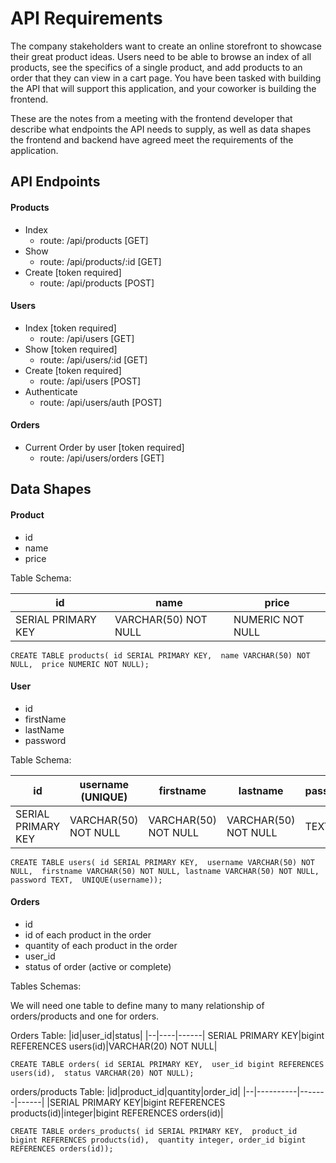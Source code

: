 # API Requirements
The company stakeholders want to create an online storefront to showcase their great product ideas. Users need to be able to browse an index of all products, see the specifics of a single product, and add products to an order that they can view in a cart page. You have been tasked with building the API that will support this application, and your coworker is building the frontend.

These are the notes from a meeting with the frontend developer that describe what endpoints the API needs to supply, as well as data shapes the frontend and backend have agreed meet the requirements of the application. 

## API Endpoints
#### Products
- Index 
    - route: /api/products  [GET]   
- Show
    - route: /api/products/:id  [GET] 
- Create [token required]
    - route: /api/products  [POST] 


#### Users
- Index [token required]
    - route: /api/users  [GET]  
- Show [token required]
    - route: /api/users/:id  [GET]  
- Create [token required]
    - route: /api/users  [POST]  
- Authenticate
    - route: /api/users/auth  [POST]  

#### Orders
- Current Order by user [token required]
    - route: /api/users/orders  [GET]


## Data Shapes
#### Product
-  id
- name
- price

Table Schema: 

|id|name|price|
|--|----|------|
|SERIAL PRIMARY KEY|VARCHAR(50) NOT NULL|NUMERIC NOT NULL|VARCHAR(64)|

``CREATE TABLE products(
id SERIAL PRIMARY KEY, 
name VARCHAR(50) NOT NULL, 
price NUMERIC NOT NULL);``

#### User
- id
- firstName
- lastName
- password

Table Schema:

|id|username (UNIQUE)|firstname|lastname|password|
|--|----|------|-------|------|
|SERIAL PRIMARY KEY|VARCHAR(50) NOT NULL|VARCHAR(50) NOT NULL|VARCHAR(50) NOT NULL|TEXT|

``CREATE TABLE users(
id SERIAL PRIMARY KEY, 
username VARCHAR(50) NOT NULL, 
firstname VARCHAR(50) NOT NULL,
lastname VARCHAR(50) NOT NULL,
password TEXT, 
UNIQUE(username));``

#### Orders
- id
- id of each product in the order
- quantity of each product in the order
- user_id
- status of order (active or complete)


Tables Schemas:

We will need one table to define many to many relationship of orders/products and one for orders.

Orders Table: 
|id|user_id|status|
|--|----|------|
SERIAL PRIMARY KEY|bigint REFERENCES users(id)|VARCHAR(20) NOT NULL|

``CREATE TABLE orders(
id SERIAL PRIMARY KEY, 
user_id bigint REFERENCES users(id), 
status VARCHAR(20) NOT NULL);``

orders/products Table: 
|id|product_id|quantity|order_id|
|--|----------|-------|------|
|SERIAL PRIMARY KEY|bigint REFERENCES products(id)|integer|bigint REFERENCES orders(id)|

``CREATE TABLE orders_products(
id SERIAL PRIMARY KEY, 
product_id bigint REFERENCES products(id), 
quantity integer,
order_id bigint REFERENCES orders(id));``
